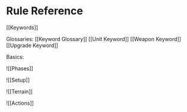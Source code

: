 # Rule Reference
[[Keywords]]

Glossaries:
[[Keyword Glossary]]
[[Unit Keyword]]	[[Weapon Keyword]]	[[Upgrade Keyword]]

Basics:

![[Phases]]

![[Setup]]

![[Terrain]]

![[Actions]]
